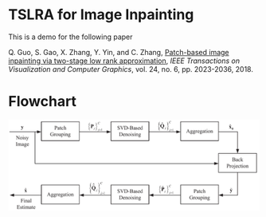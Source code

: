 # TSLRA for Image Inpainting

This is a demo for the following paper

Q. Guo, S. Gao, X. Zhang, Y. Yin, and C. Zhang, [Patch-based image inpainting via two-stage low rank approximation](https://ieeexplore.ieee.org/document/7922581), *IEEE Transactions on Visualization and Computer Graphics*, vol. 24, no. 6, pp. 2023-2036, 2018.  


# Flowchart

![image](https://github.com/qguo2010/LRA-SVD/blob/main/Flowchart.png)

